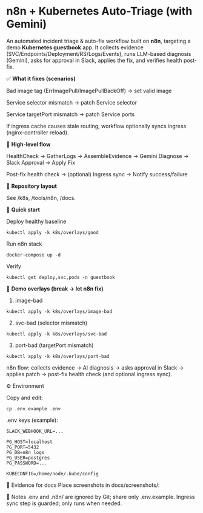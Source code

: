 # n8n + Kubernetes Auto-Triage (with Gemini)

An automated incident triage & auto-fix workflow built on **n8n**, targeting a demo **Kubernetes guestbook** app.
It collects evidence (SVC/Endpoints/Deployment/RS/Logs/Events), runs LLM-based diagnosis (Gemini),
asks for approval in Slack, applies the fix, and verifies health post-fix.

✅ **What it fixes (scenarios)**

Bad image tag (ErrImagePull/ImagePullBackOff) → set valid image

Service selector mismatch → patch Service selector

Service targetPort mismatch → patch Service ports

If ingress cache causes stale routing, workflow optionally syncs ingress (nginx-controller reload).

🔁 **High-level flow**

HealthCheck → GatherLogs → AssembleEvidence → Gemini Diagnose → Slack Approval → Apply Fix

Post-fix health check → (optional) Ingress sync → Notify success/failure

📂 **Repository layout**

See /k8s, /tools/n8n, /docs.

🚀 **Quick start**

Deploy healthy baseline
```
kubectl apply -k k8s/overlays/good
```

Run n8n stack
```
docker-compose up -d
 ```

Verify
```
kubectl get deploy,svc,pods -n guestbook
```

🧪 **Demo overlays (break → let n8n fix)**

1) image-bad
```
kubectl apply -k k8s/overlays/image-bad
```

2) svc-bad (selector mismatch)
```
kubectl apply -k k8s/overlays/svc-bad
```

3) port-bad (targetPort mismatch)
```
kubectl apply -k k8s/overlays/port-bad
```
n8n flow: collects evidence → AI diagnosis → asks approval in Slack → applies patch → post-fix health check (and optional ingress sync).

⚙️ Environment

Copy and edit:
```
cp .env.example .env
```
.env keys (example):
```
SLACK_WEBHOOK_URL=...

PG_HOST=localhost
PG_PORT=5432
PG_DB=n8n_logs
PG_USER=postgres
PG_PASSWORD=...

KUBECONFIG=/home/node/.kube/config
```
📸 Evidence for docs
Place screenshots in docs/screenshots/:

📝 Notes
.env and .n8n/ are ignored by Git; share only .env.example.
Ingress sync step is guarded; only runs when needed.
